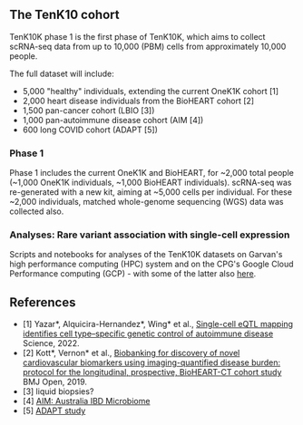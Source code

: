 ## The TenK10 cohort
TenK10K phase 1 is the first phase of TenK10K, which aims to collect scRNA-seq data from up to 10,000 (PBM) cells from approximately 10,000 people.

The full dataset will include:
* 5,000 "healthy" individuals, extending the current OneK1K cohort [1]
* 2,000 heart disease individuals from the BioHEART cohort [2]
* 1,500 pan-cancer cohort (LBIO [3])
* 1,000 pan-autoimmune disease cohort (AIM [4])
* 600 long COVID cohort (ADAPT [5])

### Phase 1

Phase 1 includes the current OneK1K and BioHEART, for ~2,000 total people (~1,000 OneK1K individuals, ~1,000 BioHEART individuals).
scRNA-seq was re-generated with a new kit, aiming at ~5,000 cells per individual.
For these ~2,000 individuals, matched whole-genome sequencing (WGS) data was collected also.

### Analyses: Rare variant association with single-cell expression

Scripts and notebooks for analyses of the TenK10K datasets on Garvan's high performance computing (HPC) system and on the CPG's Google Cloud Performance computing (GCP) - with some of the latter also [here](https://github.com/populationgenomics/tob-wgs/tree/get-variants/scripts/rv_expression_association).

## References

* [1] Yazar*, Alquicira-Hernandez*, Wing* et al., [Single-cell eQTL mapping identifies cell type–specific genetic control of autoimmune disease](https://www.science.org/doi/10.1126/science.abf3041) Science, 2022.
* [2] Kott*, Vernon* et al., [Biobanking for discovery of novel cardiovascular biomarkers using imaging-quantified disease burden: protocol for the longitudinal, prospective, BioHEART-CT cohort study](https://bmjopen.bmj.com/content/9/9/e028649) BMJ Open, 2019.
* [3] liquid biopsies?
* [4] [AIM: Australia IBD Microbiome](https://bmjopen.bmj.com/content/11/2/e042493.long)
* [5] [ADAPT study](https://www.svhs.org.au/research-education/participating-in-research-trials/adapt-study)
